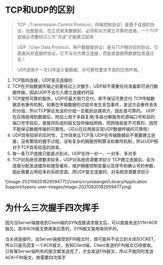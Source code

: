 # TCP和UDP的区别

> TCP（Transmission Control Protocol，传输控制协议）是基于连接的协议，也就是说，在正式收发数据前，必须和对方建立可靠的连接。一个TCP连接必须要经过三次“对话”才能建立起来
>
> UDP（User Data Protocol，用户数据报协议）是与TCP相对应的协议。它是面向非连接的协议，它不与对方建立连接，而是直接就把数据包发送过去！
>
> UDP适用于一次只传送少量数据、对可靠性要求不高的应用环境。

1. TCP面向连接，UDP是无连接的    
2. TCP在开始数据传输之前要经过三次握手，UDP却不需要任何准备即可进行数据传输，因此UDP不会引入建立连接的时延    
3. TCP提供可靠的服务，UDP尽最大努力交付，即不保证可靠交付
   TCP传输数据具有重传机制，如果在传输数据的过程中发生丢包事件，发送方会重传丢失的分组，所以TCP保证发送的分组一定能到达接收方，因此是可靠的。
   UDP在应用层得到数据后，附加上用于多路复用/多路分解服务的源端口号和目的端口号字段后，直接将形成的报文段传输给网络，而网络层是不可靠的，因而不能保证数据传输的可靠性。（可以在应用层实现UDP数据传输的可靠性）    
4. UDP具有较好的实时性，工作效率比TCP高
   UDP在传输数据前不需要建立连接，没有繁琐的握手过程，没有复杂的拥塞控制算法和重传机制，所以UDP相对于TCP具有较高的效率。    
5. 每一条TCP连接只能是点到点，UDP支持一对一、一对多、多对多    
6. TCP对系统资源要求较多，UDP对系统资源要求较少
   TCP建立连接后，会为连接分配发送缓存和接受缓存，维护拥塞控制变量以及序号和确认号的参数，因此需要占用较多的系统资源。而UDP是无连接的，对系统资源要求较少

![image-20210820182959477](/Users/crystalangel/Library/Application Support/typora-user-images/image-20210820182959477.png)

# 为什么三次握手四次挥手

因为当Server端接收到Client端的SYN连接请求报文后，可以直接发送SYN+ACK报文。其中ACK报文使用来应答的，SYN报文是用来同步的。

当关闭连接时，当Server端接受到FIN报文时，很可能并不会立刻关闭SOCKET，所以只是先回复一个ACK报文，告知Client端，Client发送的FIN报文已经接收。只有等Server端所有的报文都发送完了，才会发送FIN报文，所以不能同时发送ACK+FIN报文，故需要四次挥手
